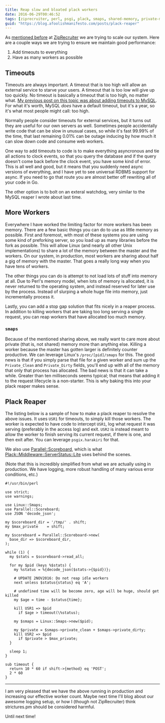 ```yaml
---
title: Reap slow and bloated plack workers
date: 2016-06-29T00:46:52
tags: [ziprecruiter, perl, psgi, plack, smaps, shared-memory, private-memory]
guid: "https://blog.afoolishmanifesto.com/posts/plack-reaper"
---
```

As [mentioned before](/posts/put-mysql-in-timeout/) at
[ZipRecruiter](https://web.archive.org/web/20190330183125/https://www.ziprecruiter.com/hiring/technology) we are trying to scale our system.
Here are a couple ways we are trying to ensure we maintain good performance:

 1. Add timeouts to everything
 2. Have as many workers as possible

<!--more-->

## Timeouts

Timeouts are always important.  A timeout that is too high will allow an
external service to starve your users.  A timeout that is too low will give up
too quickly.  No timeout is basically a timeout that is too high, no matter
what.  [My previous post on this topic was about adding timeouts to
MySQL](/posts/put-mysql-in-timeout/).  For what it's worth, MySQL *does* have a
default timeout, but it's a year, so it's what most people might call: too
high.

Normally people consider timeouts for external services, but it turns out they
are useful for our own servers as well.  Sometimes people accidentally write
code that can be slow in unusual cases, so while it's fast 99.99% of the time,
that last remaining 0.01% can be outage inducing by how much it can slow down
code and consume web workers.

One way to add timeouts to code is to make everything asyncronous and tie all
actions to clock events, so that you query the database and if the query doesn't
come back before the clock event, you have some kind of error.  This is all well
and good, but it means that you suddenly need async versions of everything, and
I have yet to see universal RDBMS support for async.  If you need to go that
route you are almost better off rewriting all of your code in Go.

The other option is to bolt on an exteral watchdog, very similar to the MySQL
reaper I wrote about last time.

## More Workers

Everywhere I have worked the limiting factor for more workers has been memory.
There are a few basic things you can do to use as little memory as possible.
First and foremost, with most of these systems you are using some kind of
preforking server, so you load up as many libraries before the fork as possible.
This will allow Linux (and nearly all other Unix implementations) to share a
lot of the memory between the master and the workers.  On our system, in
production, most workers are sharing about half a gig of memory with the master.
That goes a really long way when you have tens of workers.

The other things you can do is attempt to not load lots of stuff into memory at
all.  Due to Perl's memory model, when lots of memory is allocated, it is never
returned to the operating system, and instead reserved for later use by the
process.  Instead of slurping a whole huge file into memory, just incrementally
process it.

Lastly, you can add a stop gap solution that fits nicely in a reaper process.
In addition to killing workers that are taking too long serving a single
request, you can reap workers that have allocated too much memory.

### `smaps`

Because of the mentioned sharing above, we really want to care more about
private (that is, not shared) memory more than anything else.  Killing a worker
because the master has gotten larger is definitely counter productive.  We can
leverage Linux's `/proc/[pid]/smaps` for this.  The good news is that if you
simply parse that file for a given worker and sum up the `Private_Clean` and
`Private_Dirty` fields, you'll end up with all of the memory that only that
process has allocated.  The bad news is that it can take a while.  Greater than
ten milliseconds seems typical; that means that adding it to the request
lifecycle is a non-starter.  This is why baking this into your plack reaper
makes sense.

## Plack Reaper

The listing below is a sample of how to make a plack reaper to resolve the above
issues.  It uses `USR1` for timeouts, to simply kill those workers.  The worker
is expected to have code to intercept `USR1`, log what request it was serving
(preferably in the access log) and exit. `USR2` is instead meant to allow the
worker to finish serving its current request, if there is one, and then exit
after.  You can leverage `psgix.harakiri` for that.

We also use
[Parallel::Scoreboard](https://metacpan.org/pod/Parallel::Scoreboard), which is
what
[Plack::Middleware::ServerStatus::Lite](https://metacpan.org/pod/Plack::Middleware::ServerStatus::Lite)
uses behind the scenes.

(Note that this is incredibly simplified from what we are actually using in
production.  We have logging, more robust handling of many various error
conditions, etc.)

```
#!/usr/bin/perl

use strict;
use warnings;

use Linux::Smaps;
use Parallel::Scoreboard;
use JSON 'decode_json';

my $scoreboard_dir = '/tmp/' . shift;
my $max_private    = shift;

my $scoreboard = Parallel::Scoreboard->new(
  base_dir => $scoreboard_dir,
);

while (1) {
  my $stats = $scoreboard->read_all;

  for my $pid (keys %$stats) {
    my %status = %{decode_json($stats->{$pid})};

    # UPDATE 2NOV2016: Do not reap idle workers
    next unless $status{status} eq 'A';

    # undefined time will be become zero, age will be huge, should get killed
    my $age = time - $status{time};

    kill USR1 => $pid
      if $age > timeout(\%status);

    my $smaps = Linux::Smaps->new($pid);

    my $private = $smaps->private_clean + $smaps->private_dirty;
    kill USR2 => $pid
      if $private > $max_private;
  }

  sleep 1;
}

sub timeout {
  return 10 * 60 if shift->{method} eq 'POST';
  2 * 60
}
```

---

I am very pleased that we have the above running in production and increasing
our effective worker count.  Maybe next time I'll blog about our awesome logging
setup, or how I (though not ZipRecruiter) think strictures.pm should be
considered harmful.

Until next time!
